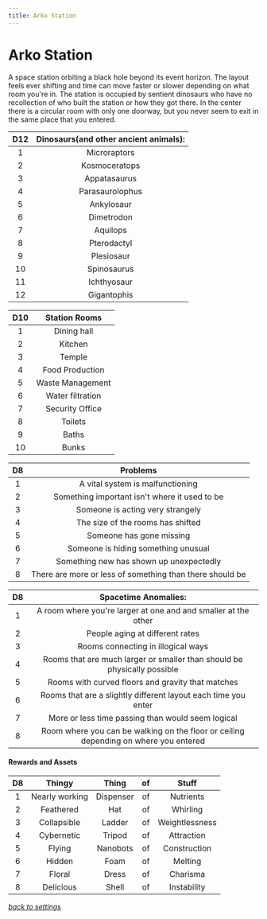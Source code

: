 ```yaml
---
title: Arko Station
---
```

# Arko Station

A space station orbiting a black hole beyond its event horizon. The layout feels ever shifting and time can move faster or slower depending on what room you're in. The station is occupied by sentient dinosaurs who have no recollection of who built the station or how they got there. In the center there is a circular room with only one doorway, but you never seem to exit in the same place that you entered.

D12 | Dinosaurs(and other ancient animals):
:-: | :-:
1 | Microraptors
2 | Kosmoceratops
3 | Appatasaurus
4 | Parasaurolophus
5 | Ankylosaur
6 | Dimetrodon
7 | Aquilops
8 | Pterodactyl
9 | Plesiosaur
10 | Spinosaurus
11 | Ichthyosaur
12 | Gigantophis

D10 | Station Rooms
:-: | :-:
1 | Dining hall
2 | Kitchen
3 | Temple
4 | Food Production
5 | Waste Management
6 | Water filtration
7 | Security Office
8 | Toilets
9 | Baths
10 | Bunks

D8 | Problems
:-: | :-:
1 | A vital system is malfunctioning
2 | Something important isn't where it used to be
3 | Someone is acting very strangely
4 | The size of the rooms has shifted
5 | Someone has gone missing
6 | Someone is hiding something unusual
7 | Something new has shown up unexpectedly
8 | There are more or less of something than there should be

D8 |Spacetime Anomalies:
:-: | :-:
1 | A room where you're larger at one and and smaller at the other
2 | People aging at different rates
3 | Rooms connecting in illogical ways
4 | Rooms that are much larger or smaller than should be physically possible
5 | Rooms with curved floors and gravity that matches
6 | Rooms that are a slightly different layout each time you enter
7 | More or less time passing than would seem logical
8 | Room where you can be walking on the floor or ceiling depending on where you entered 

#### Rewards and Assets

D8 | Thingy | Thing | of | Stuff
:-: | :-:   | :-:   | :-: | :-:
1 | Nearly working | Dispenser | of | Nutrients
2 | Feathered | Hat | of | Whirling
3 | Collapsible | Ladder | of | Weightlessness
4 | Cybernetic | Tripod | of | Attraction
5 | Flying | Nanobots | of | Construction
6 | Hidden | Foam | of | Melting
7 | Floral | Dress | of | Charisma
8 | Delicious | Shell | of | Instability

*[back to settings](https://pennylescroche.github.io/Distorted-Domains/setting)*

